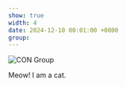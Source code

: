 ```yaml
---
show: true
width: 4
date: 2024-12-10 00:01:00 +0800
group:
---
```

<div>
  <img data-src="{{ 'assets/images/photos/CON_groupm.jpg' | relative_url }}" class="lazy w-100 rounded" 
    src="{{ '/assets/images/empty_300x200.png' | relative_url }}" data-toggle="tooltip" data-placement="top" title="CON Group">
  <div class="card-body">
    <p class="card-text">
      Meow! I am a cat.
    </p>
  </div>
</div>
